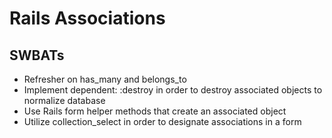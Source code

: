 # Rails Associations

## SWBATs

- Refresher on has_many and belongs_to
- Implement dependent: :destroy in order to destroy associated objects to normalize database
- Use Rails form helper methods that create an associated object
- Utilize collection_select in order to designate associations in a form
